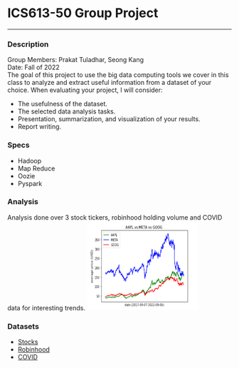 # ICS613-50 Group Project
---
### Description
Group Members: Prakat Tuladhar, Seong Kang<br/>
Date: Fall of 2022<br/>
The goal of this project to use the big data computing tools we cover in this class to analyze and
extract useful information from a dataset of your choice. When evaluating your project, I will
consider:
- The usefulness of the dataset.
- The selected data analysis tasks.
- Presentation, summarization, and visualization of your results.
- Report writing.

### Specs
- Hadoop
- Map Reduce
- Oozie 
- Pyspark

### Analysis
Analysis done over 3 stock tickers, robinhood holding volume and COVID data for interesting trends.
<img 
  src="https://github.com/prakattuladhar/big-data-uni-project/blob/main/pyspark/img/Figure-2.1.png" 
  alt="Stock Analysis" 
  width="250" 
  height="200"
/>

### Datasets
- [Stocks](https://www.kaggle.com/datasets/vainero/google-apple-facebook-stock-price)
- [Robinhood](https://www.kaggle.com/datasets/cprimozi/robinhood-stock-popularity-history)
- [COVID](https://covid.cdc.gov/covid-data-tracker/#trends_weeklycases_select_00)

